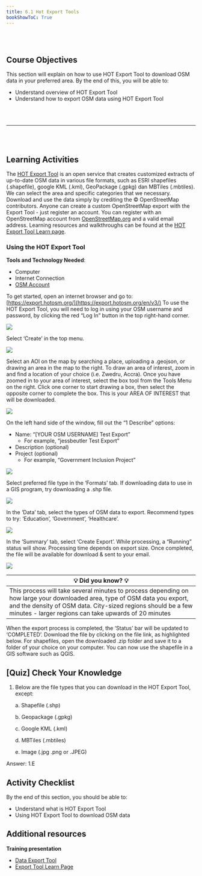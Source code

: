 ```yaml
---
title: 6.1 Hot Export Tools
bookShowToC: True
---
```


<br></br>

## Course Objectives

This section will explain on how to use HOT Export Tool to download OSM data in your preferred area. By the end of this, you will be able to:

* Understand overview of HOT Export Tool
* Understand how to export OSM data using HOT Export Tool

<br></br>
***
<br></br>

## Learning Activities

The [HOT Export Tool](https://export.hotosm.org/en/v3/) is an open service that creates customized extracts of up-to-date OSM data in various file formats, such as ESRI shapefiles (.shapefile), google KML (.kml), GeoPackage (.gpkg) dan MBTiles (.mbtiles). We can select the area and specific categories that we necessary. Download and use the data simply by crediting the © OpenStreetMap contributors. Anyone can create a custom OpenStreetMap export with the Export Tool - just register an account. You can register with an OpenStreetMap account from [OpenStreetMap.org](https://openstreetmap.org/) and a valid email address. Learning resources and walkthroughs can be found at the [HOT Export Tool Learn page](https://export.hotosm.org/en/v3/learn).

### Using the HOT Export Tool

**Tools and Technology Needed**:

* Computer
* Internet Connection
* [OSM Account](https://hotosm.github.io/toolbox/pages/core-technology/2.1.1-opening-osm-accounts/)

To get started, open an internet browser and go to: [https://export.hotosm.org/](https://export.hotosm.org/en/v3/) To use the HOT Export Tool, you will need to log in using your OSM username and password, by clicking the red “Log In” button in the top right-hand corner.

![](/images/6_open_data_usage/02_6.1_HOT_Export_Tools/6.1_image1.gif)

Select ‘Create’ in the top menu.

![](/images/6_open_data_usage/02_6.1_HOT_Export_Tools/6.1_image2.gif)

Select an AOI on the map by searching a place, uploading a .geojson, or drawing an area in the map to the right. To draw an area of interest, zoom in and find a location of your choice (i.e. Zwedru, Accra). Once you have zoomed in to your area of interest, select the box tool from the Tools Menu on the right. Click one corner to start drawing a box, then select the opposite corner to complete the box. This is your AREA OF INTEREST that will be downloaded.

![](/images/6_open_data_usage/02_6.1_HOT_Export_Tools/6.1_image3.gif)

On the left hand side of the window, fill out the “1 Describe” options:

* Name: “[YOUR OSM USERNAME] Test Export”
    * For example, “jessbeutler Test Export”
* Description (optional)
* Project (optional)
    * For example, “Government Inclusion Project”

![](/images/6_open_data_usage/02_6.1_HOT_Export_Tools/6.1_image4.gif)

Select preferred file type in the ‘Formats’ tab. If downloading data to use in a GIS program, try downloading a .shp file.

![](/images/6_open_data_usage/02_6.1_HOT_Export_Tools/6.1_image5.gif)

In the ‘Data’ tab, select the types of OSM data to export. Recommend types to try: ‘Education’, ‘Government’, ‘Healthcare’.

![](/images/6_open_data_usage/02_6.1_HOT_Export_Tools/6.1_image6.gif)

In the ‘Summary’ tab, select ‘Create Export’. While processing, a “Running” status will show. Processing time depends on export size. Once completed, the file will be available for download & sent to your email.

![](/images/6_open_data_usage/02_6.1_HOT_Export_Tools/6.1_image7.gif)

|💡 Did you know? 💡|
|---|
|This process will take several minutes to process depending on how large your downloaded area, type of OSM data you export, and the density of OSM data. City-sized regions should be a few minutes - larger regions can take upwards of 20 minutes|

When the export process is completed, the ‘Status’ bar will be updated to ‘COMPLETED’. Download the file by clicking on the file link, as highlighted below. For shapefiles, open the downloaded .zip folder and save it to a folder of your choice on your computer. You can now use the shapefile in a GIS software such as QGIS.

## [Quiz] Check Your Knowledge

1. Below are the file types that you can download in the HOT Export Tool, except:

    
    a. Shapefile (.shp)
    
    b. Geopackage (.gpkg)
    
    c. Google KML (.kml)
    
    d. MBTiles (.mbtiles)
    
    e. Image (.jpg .png or .JPEG)

Answer: 1.E

## Activity Checklist

By the end of this section, you should be able to:
- Understand what is HOT Export Tool
- Using HOT Export Tool to download OSM data

## Additional resources

**Training presentation**

* [Data Export Tool](https://docs.google.com/presentation/d/1RyHYVPZU5d4xJ1cpWga4QRdfohpEs-t9ylJ_HTJ7wm8/edit#slide=id.g51e1e04424_0_238) 
* [Export Tool Learn Page](https://export.hotosm.org/en/v3/learn)